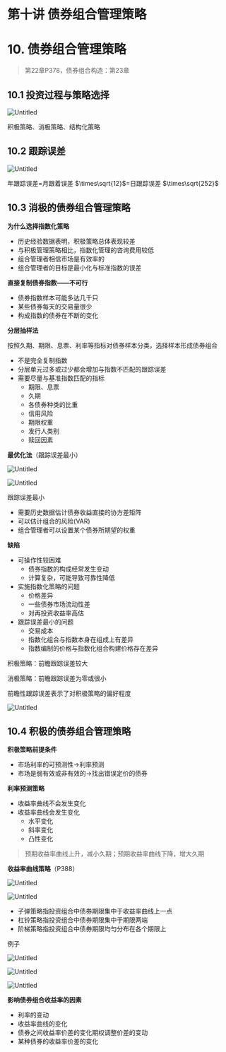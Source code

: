 # 第十讲 债券组合管理策略

# 10. 债券组合管理策略

> 第22章P378，债券组合构造：第23章
> 

## 10.1 投资过程与策略选择

![Untitled](%E7%AC%AC%E5%8D%81%E8%AE%B2%20%E5%80%BA%E5%88%B8%E7%BB%84%E5%90%88%E7%AE%A1%E7%90%86%E7%AD%96%E7%95%A5%206513db64d8654802a3d229c3f8f57441/Untitled.png)

积极策略、消极策略、结构化策略

## 10.2 跟踪误差

![Untitled](%E7%AC%AC%E5%8D%81%E8%AE%B2%20%E5%80%BA%E5%88%B8%E7%BB%84%E5%90%88%E7%AE%A1%E7%90%86%E7%AD%96%E7%95%A5%206513db64d8654802a3d229c3f8f57441/Untitled%201.png)

年跟踪误差=月跟着误差 $\times\sqrt{12}$=日跟踪误差 $\times\sqrt{252}$

## 10.3 消极的债券组合管理策略

**为什么选择指数化策略**

- 历史经验数据表明，积极策略总体表现较差
- 与积极管理策略相比，指数化管理的咨询费用较低
- 组合管理者相信市场是有效率的
- 组合管理者的目标是最小化与标准指数的误差

**直接复制债券指数——不可行**

- 债券指数样本可能多达几千只
- 某些债券每天的交易量很少
- 构成指数的债券在不断的变化

**分层抽样法**

按照久期、期限、息票、利率等指标对债券样本分类，选择样本形成债券组合

- 不是完全复制指数
- 分层单元过多或过少都会增加与指数不匹配的跟踪误差
- 需要尽量与基准指数匹配的指标
    - 期限、息票
    - 久期
    - 各债券种类的比重
    - 信用风险
    - 期限权重
    - 发行人类别
    - 赎回因素

**最优化法**（跟踪误差最小）

![Untitled](%E7%AC%AC%E5%8D%81%E8%AE%B2%20%E5%80%BA%E5%88%B8%E7%BB%84%E5%90%88%E7%AE%A1%E7%90%86%E7%AD%96%E7%95%A5%206513db64d8654802a3d229c3f8f57441/Untitled%202.png)

![Untitled](%E7%AC%AC%E5%8D%81%E8%AE%B2%20%E5%80%BA%E5%88%B8%E7%BB%84%E5%90%88%E7%AE%A1%E7%90%86%E7%AD%96%E7%95%A5%206513db64d8654802a3d229c3f8f57441/Untitled%203.png)

跟踪误差最小

- 需要历史数据估计债券收益直接的协方差矩阵
- 可以估计组合的风险(VAR)
- 组合管理者可以设置某个债券所期望的权重

**缺陷**

- 可操作性较困难
    - 债券指数的构成经常发生变动
    - 计算复杂，可能导致可靠性降低
- 实施指数化策略的问题
    - 价格差异
    - 一些债券市场流动性差
    - 对再投资收益率高估
- 跟踪误差最小的问题
    - 交易成本
    - 指数化组合与指数本身在组成上有差异
    - 指数编制的价格与指数化组合构建价格存在差异

积极策略：前瞻跟踪误差较大

消极策略：前瞻跟踪误差为零或很小

前瞻性跟踪误差表示了对积极策略的偏好程度

![Untitled](%E7%AC%AC%E5%8D%81%E8%AE%B2%20%E5%80%BA%E5%88%B8%E7%BB%84%E5%90%88%E7%AE%A1%E7%90%86%E7%AD%96%E7%95%A5%206513db64d8654802a3d229c3f8f57441/Untitled%204.png)

## 10.4 积极的债券组合管理策略

**积极策略前提条件**

- 市场利率的可预测性→利率预测
- 市场是弱有效或非有效的→找出错误定价的债券

**利率预测策略**

- 收益率曲线不会发生变化
- 收益率曲线会发生变化
    - 水平变化
    - 斜率变化
    - 凸性变化

> 预期收益率曲线上升，减小久期；预期收益率曲线下降，增大久期
> 

**收益率曲线策略**（P388）

![Untitled](%E7%AC%AC%E5%8D%81%E8%AE%B2%20%E5%80%BA%E5%88%B8%E7%BB%84%E5%90%88%E7%AE%A1%E7%90%86%E7%AD%96%E7%95%A5%206513db64d8654802a3d229c3f8f57441/Untitled%205.png)

![Untitled](%E7%AC%AC%E5%8D%81%E8%AE%B2%20%E5%80%BA%E5%88%B8%E7%BB%84%E5%90%88%E7%AE%A1%E7%90%86%E7%AD%96%E7%95%A5%206513db64d8654802a3d229c3f8f57441/Untitled%206.png)

- 子弹策略指投资组合中债券期限集中于收益率曲线上一点
- 杠铃策略指投资组合中债券期限集中于期限两端
- 阶梯策略指投资组合中债券期限均匀分布在各个期限上

例子

![Untitled](%E7%AC%AC%E5%8D%81%E8%AE%B2%20%E5%80%BA%E5%88%B8%E7%BB%84%E5%90%88%E7%AE%A1%E7%90%86%E7%AD%96%E7%95%A5%206513db64d8654802a3d229c3f8f57441/Untitled%207.png)

![Untitled](%E7%AC%AC%E5%8D%81%E8%AE%B2%20%E5%80%BA%E5%88%B8%E7%BB%84%E5%90%88%E7%AE%A1%E7%90%86%E7%AD%96%E7%95%A5%206513db64d8654802a3d229c3f8f57441/Untitled%208.png)

![Untitled](%E7%AC%AC%E5%8D%81%E8%AE%B2%20%E5%80%BA%E5%88%B8%E7%BB%84%E5%90%88%E7%AE%A1%E7%90%86%E7%AD%96%E7%95%A5%206513db64d8654802a3d229c3f8f57441/Untitled%209.png)

**影响债券组合收益率的因素**

- 利率的变动
- 收益率曲线的变化
- 债券之间收益率价差的变化期权调整价差的变动
- 某种债券的收益率价差的变化
